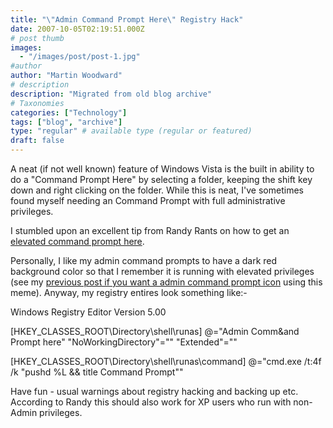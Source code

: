 ```yaml
---
title: "\"Admin Command Prompt Here\" Registry Hack"
date: 2007-10-05T02:19:51.000Z
# post thumb
images:
  - "/images/post/post-1.jpg"
#author
author: "Martin Woodward"
# description
description: "Migrated from old blog archive"
# Taxonomies
categories: ["Technology"]
tags: ["blog", "archive"]
type: "regular" # available type (regular or featured)
draft: false
---
```


A neat (if not well known) feature of Windows Vista is the built in ability to do a "Command Prompt Here" by selecting a folder, keeping the shift key down and right clicking on the folder.  While this is neat, I've sometimes found myself needing an Command Prompt with full administrative privileges. 

I stumbled upon an excellent tip from Randy Rants on how to get an [elevated command prompt here](http://www.randyrants.com/2007/02/vista_tip_eleva.html).   

Personally, I like my admin command prompts to have a dark red background color so that I remember it is running with elevated privileges (see my [previous post if you want a admin command prompt icon](http://www.woodwardweb.com/vista/000349.html) using this meme).  Anyway, my registry entires look something like:-  

Windows Registry Editor Version 5.00  

[HKEY_CLASSES_ROOT\Directory\shell\runas]
@="Admin Comm&and Prompt here"
"NoWorkingDirectory"=""
"Extended"=""  

[HKEY_CLASSES_ROOT\Directory\shell\runas\command]
@="cmd.exe /t:4f /k \"pushd %L && title Command Prompt\"" 

Have fun - usual warnings about registry hacking and backing up etc. According to Randy this should also work for XP users who run with non-Admin privileges.